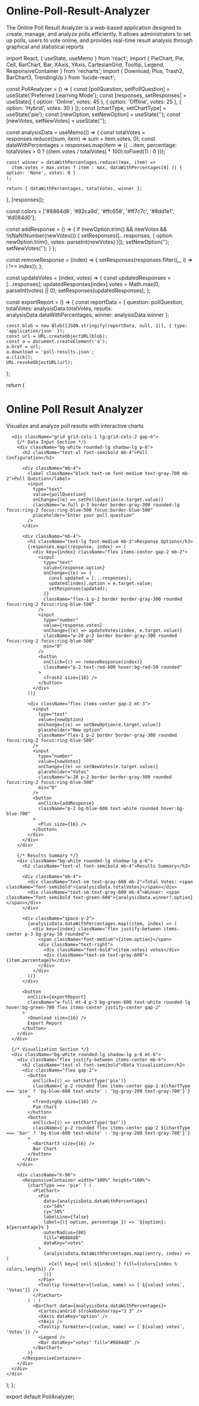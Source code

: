 # Online-Poll-Result-Analyzer
The Online Poll Result Analyzer is a web-based application designed to create, manage, and analyze polls efficiently. It allows administrators to set up polls, users to vote online, and provides real-time result analysis through graphical and statistical reports

import React, { useState, useMemo } from 'react';
import { PieChart, Pie, Cell, BarChart, Bar, XAxis, YAxis, CartesianGrid, Tooltip, Legend, ResponsiveContainer } from 'recharts';
import { Download, Plus, Trash2, BarChart3, TrendingUp } from 'lucide-react';

const PollAnalyzer = () => {
  const [pollQuestion, setPollQuestion] = useState('Preferred Learning Mode');
  const [responses, setResponses] = useState([
    { option: 'Online', votes: 45 },
    { option: 'Offline', votes: 25 },
    { option: 'Hybrid', votes: 30 }
  ]);
  const [chartType, setChartType] = useState('pie');
  const [newOption, setNewOption] = useState('');
  const [newVotes, setNewVotes] = useState('');

  const analysisData = useMemo(() => {
    const totalVotes = responses.reduce((sum, item) => sum + item.votes, 0);
    const dataWithPercentages = responses.map(item => ({
      ...item,
      percentage: totalVotes > 0 ? ((item.votes / totalVotes) * 100).toFixed(1) : 0
    }));
    
    const winner = dataWithPercentages.reduce((max, item) => 
      item.votes > max.votes ? item : max, dataWithPercentages[0] || { option: 'None', votes: 0 }
    );

    return { dataWithPercentages, totalVotes, winner };
  }, [responses]);

  const colors = ['#8884d8', '#82ca9d', '#ffc658', '#ff7c7c', '#8dd1e1', '#d084d0'];

  const addResponse = () => {
    if (newOption.trim() && newVotes && !isNaN(Number(newVotes))) {
      setResponses([...responses, { 
        option: newOption.trim(), 
        votes: parseInt(newVotes) 
      }]);
      setNewOption('');
      setNewVotes('');
    }
  };

  const removeResponse = (index) => {
    setResponses(responses.filter((_, i) => i !== index));
  };

  const updateVotes = (index, votes) => {
    const updatedResponses = [...responses];
    updatedResponses[index].votes = Math.max(0, parseInt(votes) || 0);
    setResponses(updatedResponses);
  };

  const exportReport = () => {
    const reportData = {
      question: pollQuestion,
      totalVotes: analysisData.totalVotes,
      results: analysisData.dataWithPercentages,
      winner: analysisData.winner
    };
    
    const blob = new Blob([JSON.stringify(reportData, null, 2)], { type: 'application/json' });
    const url = URL.createObjectURL(blob);
    const a = document.createElement('a');
    a.href = url;
    a.download = 'poll-results.json';
    a.click();
    URL.revokeObjectURL(url);
  };

  return (
    <div className="max-w-6xl mx-auto p-6 bg-gray-50 min-h-screen">
      <div className="bg-white rounded-lg shadow-lg p-6 mb-6">
        <h1 className="text-3xl font-bold text-gray-800 mb-2">Online Poll Result Analyzer</h1>
        <p className="text-gray-600">Visualize and analyze poll results with interactive charts</p>
      </div>

      <div className="grid grid-cols-1 lg:grid-cols-2 gap-6">
        {/* Data Input Section */}
        <div className="bg-white rounded-lg shadow-lg p-6">
          <h2 className="text-xl font-semibold mb-4">Poll Configuration</h2>
          
          <div className="mb-4">
            <label className="block text-sm font-medium text-gray-700 mb-2">Poll Question</label>
            <input
              type="text"
              value={pollQuestion}
              onChange={(e) => setPollQuestion(e.target.value)}
              className="w-full p-3 border border-gray-300 rounded-lg focus:ring-2 focus:ring-blue-500 focus:border-blue-500"
              placeholder="Enter your poll question"
            />
          </div>

          <div className="mb-4">
            <h3 className="text-lg font-medium mb-3">Response Options</h3>
            {responses.map((response, index) => (
              <div key={index} className="flex items-center gap-2 mb-2">
                <input
                  type="text"
                  value={response.option}
                  onChange={(e) => {
                    const updated = [...responses];
                    updated[index].option = e.target.value;
                    setResponses(updated);
                  }}
                  className="flex-1 p-2 border border-gray-300 rounded focus:ring-2 focus:ring-blue-500"
                />
                <input
                  type="number"
                  value={response.votes}
                  onChange={(e) => updateVotes(index, e.target.value)}
                  className="w-20 p-2 border border-gray-300 rounded focus:ring-2 focus:ring-blue-500"
                  min="0"
                />
                <button
                  onClick={() => removeResponse(index)}
                  className="p-2 text-red-600 hover:bg-red-50 rounded"
                >
                  <Trash2 size={16} />
                </button>
              </div>
            ))}
            
            <div className="flex items-center gap-2 mt-3">
              <input
                type="text"
                value={newOption}
                onChange={(e) => setNewOption(e.target.value)}
                placeholder="New option"
                className="flex-1 p-2 border border-gray-300 rounded focus:ring-2 focus:ring-blue-500"
              />
              <input
                type="number"
                value={newVotes}
                onChange={(e) => setNewVotes(e.target.value)}
                placeholder="Votes"
                className="w-20 p-2 border border-gray-300 rounded focus:ring-2 focus:ring-blue-500"
                min="0"
              />
              <button
                onClick={addResponse}
                className="p-2 bg-blue-600 text-white rounded hover:bg-blue-700"
              >
                <Plus size={16} />
              </button>
            </div>
          </div>
        </div>

        {/* Results Summary */}
        <div className="bg-white rounded-lg shadow-lg p-6">
          <h2 className="text-xl font-semibold mb-4">Results Summary</h2>
          
          <div className="mb-4">
            <div className="text-sm text-gray-600 mb-2">Total Votes: <span className="font-semibold">{analysisData.totalVotes}</span></div>
            <div className="text-sm text-gray-600 mb-4">Winner: <span className="font-semibold text-green-600">{analysisData.winner?.option}</span></div>
          </div>

          <div className="space-y-2">
            {analysisData.dataWithPercentages.map((item, index) => (
              <div key={index} className="flex justify-between items-center p-3 bg-gray-50 rounded">
                <span className="font-medium">{item.option}</span>
                <div className="text-right">
                  <div className="font-bold">{item.votes} votes</div>
                  <div className="text-sm text-gray-600">{item.percentage}%</div>
                </div>
              </div>
            ))}
          </div>

          <button
            onClick={exportReport}
            className="w-full mt-4 p-3 bg-green-600 text-white rounded-lg hover:bg-green-700 flex items-center justify-center gap-2"
          >
            <Download size={16} />
            Export Report
          </button>
        </div>
      </div>

      {/* Visualization Section */}
      <div className="bg-white rounded-lg shadow-lg p-6 mt-6">
        <div className="flex justify-between items-center mb-6">
          <h2 className="text-xl font-semibold">Data Visualization</h2>
          <div className="flex gap-2">
            <button
              onClick={() => setChartType('pie')}
              className={`p-2 rounded flex items-center gap-2 ${chartType === 'pie' ? 'bg-blue-600 text-white' : 'bg-gray-200 text-gray-700'}`}
            >
              <TrendingUp size={16} />
              Pie Chart
            </button>
            <button
              onClick={() => setChartType('bar')}
              className={`p-2 rounded flex items-center gap-2 ${chartType === 'bar' ? 'bg-blue-600 text-white' : 'bg-gray-200 text-gray-700'}`}
            >
              <BarChart3 size={16} />
              Bar Chart
            </button>
          </div>
        </div>

        <div className="h-96">
          <ResponsiveContainer width="100%" height="100%">
            {chartType === 'pie' ? (
              <PieChart>
                <Pie
                  data={analysisData.dataWithPercentages}
                  cx="50%"
                  cy="50%"
                  labelLine={false}
                  label={({ option, percentage }) => `${option}: ${percentage}%`}
                  outerRadius={80}
                  fill="#8884d8"
                  dataKey="votes"
                >
                  {analysisData.dataWithPercentages.map((entry, index) => (
                    <Cell key={`cell-${index}`} fill={colors[index % colors.length]} />
                  ))}
                </Pie>
                <Tooltip formatter={(value, name) => [`${value} votes`, 'Votes']} />
              </PieChart>
            ) : (
              <BarChart data={analysisData.dataWithPercentages}>
                <CartesianGrid strokeDasharray="3 3" />
                <XAxis dataKey="option" />
                <YAxis />
                <Tooltip formatter={(value, name) => [`${value} votes`, 'Votes']} />
                <Legend />
                <Bar dataKey="votes" fill="#8884d8" />
              </BarChart>
            )}
          </ResponsiveContainer>
        </div>
      </div>
    </div>
  );
};

export default PollAnalyzer;
